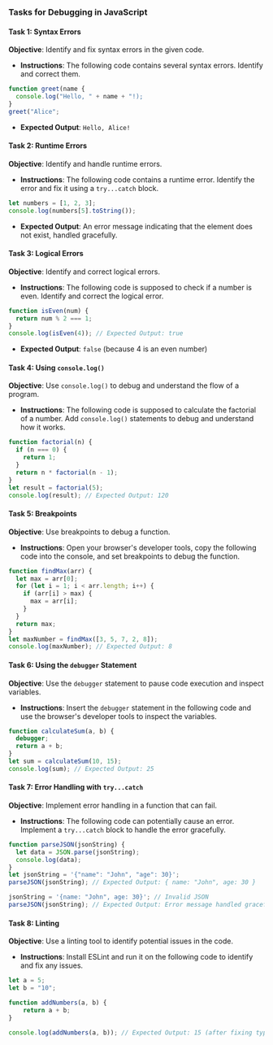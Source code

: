 ### Tasks for Debugging in JavaScript

#### Task 1: Syntax Errors
**Objective**: Identify and fix syntax errors in the given code.
- **Instructions**: The following code contains several syntax errors. Identify and correct them.

```javascript
function greet(name {
  console.log("Hello, " + name + "!);
}
greet("Alice";
```
- **Expected Output**: `Hello, Alice!`

#### Task 2: Runtime Errors
**Objective**: Identify and handle runtime errors.
- **Instructions**: The following code contains a runtime error. Identify the error and fix it using a `try...catch` block.

```javascript
let numbers = [1, 2, 3];
console.log(numbers[5].toString());
```
- **Expected Output**: An error message indicating that the element does not exist, handled gracefully.

#### Task 3: Logical Errors
**Objective**: Identify and correct logical errors.
- **Instructions**: The following code is supposed to check if a number is even. Identify and correct the logical error.

```javascript
function isEven(num) {
  return num % 2 === 1;
}
console.log(isEven(4)); // Expected Output: true
```
- **Expected Output**: `false` (because 4 is an even number)

#### Task 4: Using `console.log()`
**Objective**: Use `console.log()` to debug and understand the flow of a program.
- **Instructions**: The following code is supposed to calculate the factorial of a number. Add `console.log()` statements to debug and understand how it works.

```javascript
function factorial(n) {
  if (n === 0) {
    return 1;
  }
  return n * factorial(n - 1);
}
let result = factorial(5);
console.log(result); // Expected Output: 120
```

#### Task 5: Breakpoints
**Objective**: Use breakpoints to debug a function.
- **Instructions**: Open your browser's developer tools, copy the following code into the console, and set breakpoints to debug the function.

```javascript
function findMax(arr) {
  let max = arr[0];
  for (let i = 1; i < arr.length; i++) {
    if (arr[i] > max) {
      max = arr[i];
    }
  }
  return max;
}
let maxNumber = findMax([3, 5, 7, 2, 8]);
console.log(maxNumber); // Expected Output: 8
```

#### Task 6: Using the `debugger` Statement
**Objective**: Use the `debugger` statement to pause code execution and inspect variables.
- **Instructions**: Insert the `debugger` statement in the following code and use the browser's developer tools to inspect the variables.

```javascript
function calculateSum(a, b) {
  debugger;
  return a + b;
}
let sum = calculateSum(10, 15);
console.log(sum); // Expected Output: 25
```

#### Task 7: Error Handling with `try...catch`
**Objective**: Implement error handling in a function that can fail.
- **Instructions**: The following code can potentially cause an error. Implement a `try...catch` block to handle the error gracefully.

```javascript
function parseJSON(jsonString) {
  let data = JSON.parse(jsonString);
  console.log(data);
}
let jsonString = '{"name": "John", "age": 30}';
parseJSON(jsonString); // Expected Output: { name: "John", age: 30 }

jsonString = '{name: "John", age: 30}'; // Invalid JSON
parseJSON(jsonString); // Expected Output: Error message handled gracefully
```

#### Task 8: Linting
**Objective**: Use a linting tool to identify potential issues in the code.
- **Instructions**: Install ESLint and run it on the following code to identify and fix any issues.

```javascript
let a = 5;
let b = "10";

function addNumbers(a, b) {
    return a + b;
}

console.log(addNumbers(a, b)); // Expected Output: 15 (after fixing type conversion issue)
```
